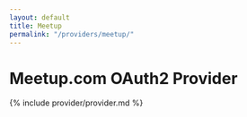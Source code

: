 ```yaml
---
layout: default
title: Meetup
permalink: "/providers/meetup/"
---
```

# Meetup.com OAuth2 Provider

{% include provider/provider.md %}
